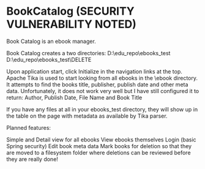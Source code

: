 # BookCatalog (SECURITY VULNERABILITY NOTED)
Book Catalog is an ebook manager.

Book Catalog creates a two directories:
D:\edu_repo\ebooks_test\
D:\edu_repo\ebooks_test\DELETE

Upon application start, click Initialize in the navigation links at the top.
Apache Tika is used to start looking from all ebooks in the \ebook directory. It attempts to find the books title, publisher, publish date and other meta data. Unfortunately, it does not work very well but I have still configured it to return:
Author, Publish Date, File Name and Book Title

If you have any files at all in your ebooks_test directory, they will show up in the table on the page with metadata as available by Tika parser.




Planned features:

Simple and Detail view for all ebooks
View ebooks themselves
Login (basic Spring security)
Edit book meta data
Mark books for deletion so that they are moved to a filesystem folder where deletions can be reviewed before they are really done!
